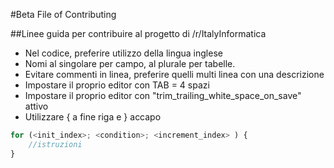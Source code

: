 #Beta File of Contributing

##Linee guida per contribuire al progetto di /r/ItalyInformatica

* Nel codice, preferire utilizzo della lingua inglese
* Nomi al singolare per campo, al plurale per tabelle.
* Evitare commenti in linea, preferire quelli multi linea con una descrizione
* Impostare il proprio editor con TAB = 4 spazi
* Impostare il proprio editor con "trim_trailing_white_space_on_save" attivo
* Utilizzare { a fine riga e } accapo

```javascript
for (<init_index>; <condition>; <increment_index> ) {
    //istruzioni
}
```